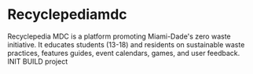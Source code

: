 # Recyclepediamdc
Recyclepedia MDC is a platform promoting Miami-Dade's zero waste initiative. It educates students (13-18) and residents on sustainable waste practices, features guides, event calendars, games, and user feedback. INIT BUILD project 
